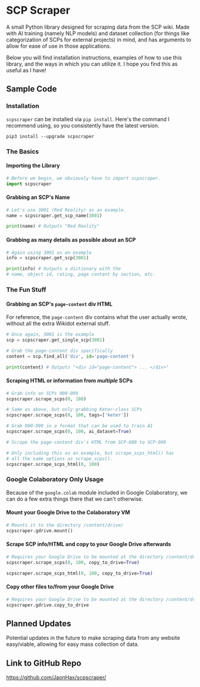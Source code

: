 
# SCP Scraper
A small Python library designed for scraping data from the SCP wiki. Made with AI training (namely NLP models) and dataset collection (for things like categorization of SCPs for external projects) in mind, and has arguments to allow for ease of use in those applications.

Below you will find installation instructions, examples of how to use this library, and the ways in which you can utilize it. I hope you find this as useful as I have!

## Sample Code

### Installation
`scpscraper` can be installed via `pip install`. Here's the command I recommend using, so you consistently have the latest version.
```
pip3 install --upgrade scpscraper
```

### The Basics
#### Importing the Library
```py
# Before we begin, we obviously have to import scpscraper.
import scpscraper
```

#### Grabbing an SCP's Name
```py
# Let's use 3001 (Red Reality) as an example.
name = scpscraper.get_scp_name(3001)

print(name) # Outputs "Red Reality"
```

#### Grabbing as many details as possible about an SCP
```py
# Again using 3001 as an example
info = scpscraper.get_scp(3001)

print(info) # Outputs a dictionary with the
# name, object id, rating, page content by section, etc.
```

### The Fun Stuff
#### Grabbing an SCP's `page-content` div HTML
For reference, the `page-content` div contains what the user actually wrote, without all the extra Wikidot external stuff.
```py
# Once again, 3001 is the example
scp = scpscraper.get_single_scp(3001)

# Grab the page-content div specifically
content = scp.find_all('div', id='page-content')

print(content) # Outputs "<div id="page-content"> ... </div>"
```

#### Scraping HTML or information from *multiple* SCPs
```py
# Grab info on SCPs 000-099
scpscraper.scrape_scps(0, 100)

# Same as above, but only grabbing Keter-class SCPs
scpscraper.scrape_scps(0, 100, tags=['keter'])

# Grab 000-099 in a format that can be used to train AI
scpscraper.scrape_scps(0, 100, ai_dataset=True)
```
```py
# Scrape the page-content div's HTML from SCP-000 to SCP-099

# Only including this as an example, but scrape_scps_html() has
# all the same options as scrape_scps().
scpscraper.scrape_scps_html(0, 100)
```

### Google Colaboratory Only Usage
Because of the `google.colab` module included in Google Colaboratory, we can do a few extra things there that we can't otherwise.

#### Mount your Google Drive to the Colaboratory VM
```py
# Mounts it to the directory /content/drive/
scpscraper.gdrive.mount()
```

#### Scrape SCP info/HTML and copy to your Google Drive afterwards
```py
# Requires your Google Drive to be mounted at the directory /content/drive/
scpscraper.scrape_scps(0, 100, copy_to_drive=True)

scpscraper.scrape_scps_html(0, 100, copy_to_drive=True)
```

#### Copy other files to/from your Google Drive
```py
# Requires your Google Drive to be mounted at the directory /content/drive/
scpscraper.gdrive.copy_to_drive
```
## Planned Updates
Potential updates in the future to make scraping data from any website easy/viable, allowing for easy mass collection of data.

## Link to GitHub Repo
https://github.com/JaonHax/scpscraper/
<!--stackedit_data:
eyJoaXN0b3J5IjpbLTE3NTE4MDE5MjUsODY3NDgzODM5XX0=
-->
